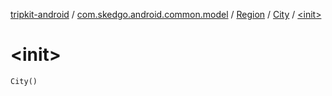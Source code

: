 [tripkit-android](../../../index.md) / [com.skedgo.android.common.model](../../index.md) / [Region](../index.md) / [City](index.md) / [&lt;init&gt;](./-init-.md)

# &lt;init&gt;

`City()`